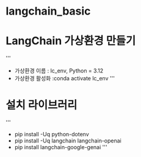 # langchain_basic

# LangChain 가상환경 만들기
'''
 - 가상환경 이름 : lc_env, Python = 3.12
 - 가상환경 활성화 :conda activate lc_env
'''

# 설치 라이브러리
'''
 - pip install -Uq python-dotenv
 - pip install -Uq langchain langchain-openai
 - pip install langchain-google-genai
'''